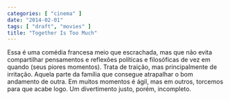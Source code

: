 ```yaml
---
categories: [ "cinema" ]
date: "2014-02-01"
tags: [ "draft", "movies" ]
title: "Together Is Too Much"
---
```

Essa é uma comédia francesa meio que escrachada, mas que não evita compartilhar pensamentos e reflexões políticas e filosóficas de vez em quando (seus piores momentos). Trata de traição, mas principalmente de irritação. Aquela parte da família que consegue atrapalhar o bom andamento de outra. Em muitos momentos é ágil, mas em outros, torcemos para que acabe logo. Um divertimento justo, porém, incompleto.
